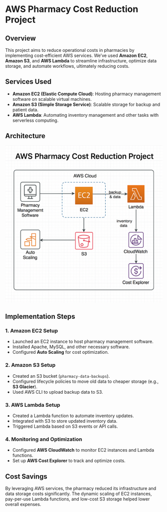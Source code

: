 # AWS Pharmacy Cost Reduction Project

## Overview

This project aims to reduce operational costs in pharmacies by implementing cost-efficient AWS services. We’ve used **Amazon EC2**, **Amazon S3**, and **AWS Lambda** to streamline infrastructure, optimize data storage, and automate workflows, ultimately reducing costs.

## Services Used

- **Amazon EC2 (Elastic Compute Cloud)**: Hosting pharmacy management software on scalable virtual machines.
- **Amazon S3 (Simple Storage Service)**: Scalable storage for backup and patient data.
- **AWS Lambda**: Automating inventory management and other tasks with serverless computing.

## Architecture

![AWS Architecture Diagram](./architecture-diagram/architecture.png)

## Implementation Steps

### 1. **Amazon EC2 Setup**

- Launched an EC2 instance to host pharmacy management software.
- Installed Apache, MySQL, and other necessary software.
- Configured **Auto Scaling** for cost optimization.

### 2. **Amazon S3 Setup**

- Created an S3 bucket (`pharmacy-data-backups`).
- Configured lifecycle policies to move old data to cheaper storage (e.g., **S3 Glacier**).
- Used AWS CLI to upload backup data to S3.

### 3. **AWS Lambda Setup**

- Created a Lambda function to automate inventory updates.
- Integrated with S3 to store updated inventory data.
- Triggered Lambda based on S3 events or API calls.

### 4. **Monitoring and Optimization**

- Configured **AWS CloudWatch** to monitor EC2 instances and Lambda functions.
- Set up **AWS Cost Explorer** to track and optimize costs.

## Cost Savings

By leveraging AWS services, the pharmacy reduced its infrastructure and data storage costs significantly. The dynamic scaling of EC2 instances, pay-per-use Lambda functions, and low-cost S3 storage helped lower overall expenses.
